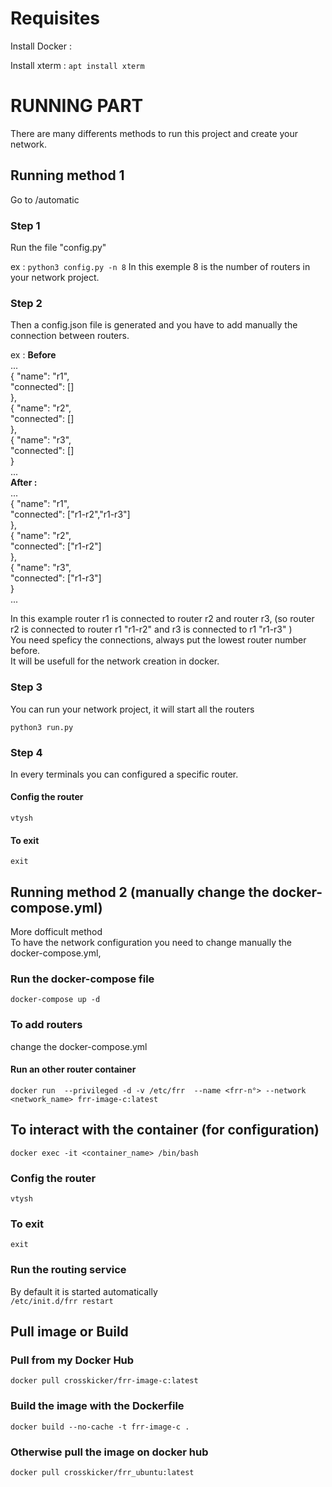 
# Requisites
Install Docker : 

Install xterm : 
``` apt install xterm ```  

# RUNNING PART
There are many differents methods to run this project and create your network.  

## Running method 1

Go to /automatic  

### Step 1  
Run the file "config.py"

ex : ``` python3 config.py -n 8 ``` 
In this exemple 8 is the number of routers in your network project.  

### Step 2  
Then a config.json file is generated and you have to add manually the connection between routers.  

ex : 
    <b> Before </b>  
    ...  
     {
            "name": "r1",  
            "connected": []  
        },  
        {
            "name": "r2",  
            "connected": []  
        },  
        {
            "name": "r3",  
            "connected": []  
        }  
        ...  
   <b> After : </b>   
    ...  
     {
            "name": "r1",  
            "connected": ["r1-r2","r1-r3"]  
        },  
        {
            "name": "r2",  
            "connected": ["r1-r2"]  
        },  
        {
            "name": "r3",  
            "connected": ["r1-r3"]  
        }  
        ...  

In this example router r1 is connected to router r2 and router r3, (so router r2 is connected to router r1 "r1-r2" and r3 is connected to r1 "r1-r3" )  
You need speficy the connections, always put the lowest router number before.  
It will be usefull for the network creation in docker.  

### Step 3  

You can run your network project, it will start all the routers  

```python3 run.py ``` 

### Step 4  
In every terminals you can configured a specific router.  

#### Config the router  
``` vtysh ```
#### To exit  
```exit ```

## Running method 2 (manually change the docker-compose.yml)
More dofficult method  
To have the network configuration you need to change manually the docker-compose.yml,  

### Run the docker-compose file

``` docker-compose up -d ```

### To add routers
change the docker-compose.yml

#### Run an other router container
``` docker run  --privileged -d -v /etc/frr  --name <frr-n°> --network <network_name> frr-image-c:latest ```


## To interact with the container (for configuration)
``` docker exec -it <container_name> /bin/bash ``` 
### Config the router
``` vtysh ```
### To exit 
```exit ```

### Run the routing service
By default it is started automatically  
``` /etc/init.d/frr restart ``` 




## Pull image or Build
### Pull from my Docker Hub
``` docker pull crosskicker/frr-image-c:latest ```

### Build the image with the Dockerfile
``` docker build --no-cache -t frr-image-c . ```


### Otherwise pull the image on docker hub
``` docker pull crosskicker/frr_ubuntu:latest ```
